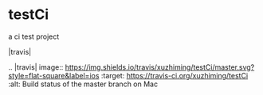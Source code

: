 # testCi

a ci test project

|travis|

.. |travis| image:: https://img.shields.io/travis/xuzhiming/testCi/master.svg?style=flat-square&label=ios
    :target: https://travis-ci.org/xuzhiming/testCi
    :alt: Build status of the master branch on Mac
